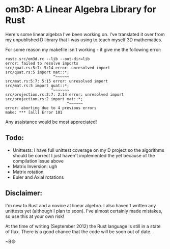 # om3D: A Linear Algebra Library for Rust

Here's some linear algebra I've been working on. I've translated it over from my unpublished D library that I was using to teach myself 3D mathematics.

For some reason my makefile isn't working - it give me the following error:

    rustc src/om3d.rc --lib --out-dir=lib
    error: failed to resolve imports
    src/quat.rs:5:7: 5:14 error: unresolved import
    src/quat.rs:5 import mat::*;
                         ^~~~~~~
    src/mat.rs:5:7: 5:15 error: unresolved import
    src/mat.rs:5 import quat::*;
                        ^~~~~~~~
    src/projection.rs:2:7: 2:14 error: unresolved import
    src/projection.rs:2 import mat::*;
                               ^~~~~~~
    error: aborting due to 4 previous errors
    make: *** [all] Error 101
    
Any assistance would be most appreciated!

## Todo:

- Unittests: I have full unittest coverage on my D project so the algorithms should be correct I just haven't implemented the yet because of the compilation issue above
- Matrix Inversion: ugh
- Matrix rotation
- Euler and Axial rotations

## Disclaimer:

I'm new to Rust and a novice at linear algebra. I also haven't written any unittests yet (although I plan to soon). I've almost certainly made mistakes, so use this at your own risk!

At the time of writing (September 2012) the Rust language is still in a state of flux. There is a good chance that the code will be soon out of date.

~B☼